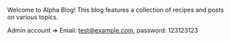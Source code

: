 Welcome to Alpha Blog! This blog features a collection of recipes and posts on various topics.

Admin account => Email: test@example.com, password: 123123123
